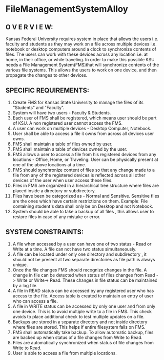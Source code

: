 # FileManagementSystemAlloy

O V E R V I E W:
------------------

Kansas Federal University requires system in place that allows the users i.e. faculty and students as they may work on a file across multiple devices i.e. notebook or desktop computers around a clock to synchronize contents of files. The users can work with these devices across any location i.e. at home, in their office, or while traveling. In order to make this possible KSU needs a File Management System(FMS)that will synchronize contents of the various file systems. This allows the users to work on one device, and then propagate the changes to other devices.


SPECIFIC   REQUIREMENTS:
-------------------------------------------
1. Create FMS for Kansas State University to manage the files of its "Students" and "Faculty".
2. System will have two users - Faculty & Students.
3. Each user of FMS shall be registered, which means user should be part of KSU. A non registered user cannot access the FMS.
4. A user can work on multiple devices - Desktop Computer, Notebook.
5. User shall be able to access a file it owns from across all devices user owns.
6. FMS shall maintain a table of files owned by user.
7. FMS shall maintain a table of devices owned by the user.
8. FMS allows a user  to access a file from his registered devices from any locations - Office, Home, or Traveling. User can be physically present at one of the above locations at a time.
9. FMS should synchronize content of files so that any change made to a file from any of the registered devices is reflected across all other devices of the user when user access these files.
10. Files in FMS are organized in a hierarchical tree structure where files are placed inside a directory or subdirectory. 
11. Files have been be categorized as - Normal and Sensitive. Sensitive files are the ones which have certain restrictions on them. Example: File containing student's data shall only be on Desktop and not Notebook.
12. System should be able to take a backup of all files , this allows user to restore files in case of any mistake or error.


SYSTEM   CONSTRAINTS:
--------------------------------------
1. A file when accessed by a user can have one of two status -  Read or Write at a time. A file can not have two status simultaneously.
2. A file can be located under only one directory and subdirectory , it should not be present at two separate directories as file path is always unique.
3. Once the file changes FMS should recognize changes in the file. A change in file can be detected when status of files changes from Read -> Write or Write-> Read. These changes in file status can be maintained by a log file. 
4. A file in READ status can be accessed by any registered user who has access to the file. Access table is created to maintain an entry of user who can access a file. 
5. A file in WRITE status can be accessed by only one user and from only one device. This is to avoid multiple write to a file in FMS. This check avoids to place additional check to test multiple updates on a file.
6. Backups are stored in a separate directory and not inside directory where files are stored. This helps if entire filesystem fails on FMS.
7. FMS shall automatically take backup. To allow automatic backup, files are backed up when status of a file changes from Write to Read.
8. Files are automatically synchronized when status of file changes from Write to Read.
9. User is able to access a file from multiple locations.




